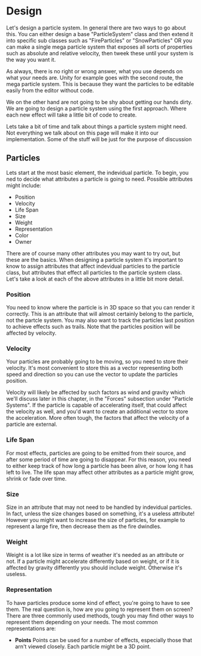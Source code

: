 # Design
Let's design a particle system. In general there are two ways to go about this. You can either design a base "ParticleSystem" class and then extend it into specific sub classes such as "FireParticles" or "SnowParticles" OR you can make a single mega particle system that exposes all sorts of properties such as absolute and relative velocity, then tweek these until your system is the way you want it.

As always, there is no right or wrong answer, what you use depends on what your needs are. Unity for example goes with the second route, the mega particle system. This is because they want the particles to be editable easily from the editor without code.

We on the other hand are not going to be shy about getting our hands dirty. We are going to design a particle system using the first approach. Where each new effect will take a little bit of code to create.

Lets take a bit of time and talk about things a particle system might need. Not everything we talk about on this page will make it into our implementation. Some of the stuff will be just for the purpose of discussion

## Particles

Lets start at the most basic element, the indevidual particle. To begin, you ned to decide what attributes a particle is going to need. Possible attributes might include:

* Position
* Velocity
* Life Span
* Size
* Weight
* Representation
* Color
* Owner

There are of course many other attributes you may want to try out, but these are the basics. When designing a particle system it's important to know to assign attributes that affect indevidual particles to the particle class, but attributes that effect all particles to the particle system class. Let's take a look at each of the above attributes in a little bit more detail. 

### Position

You need to know where the particle is in 3D space so that you can render it correctly. This is an attribute that will almost certainly belong to the particle, not the partcle system. You may also want to track the particles last position to achieve effects such as trails. Note that the particles position will be affected by velocity.

### Velocity

Your particles are probably going to be moving, so you need to store their velocity. It's most convenient to store this as a vector representing both speed and direction so you can use the vector to update the particles position.

Velocity will likely be affected by such factors as wind and gravity which we'll discuss later in this chapter, in the "Forces" subsection under "Particle Systems". If the particle is capable of accelerating itself, that could affect the velocity as well, and you'd want to create an additional vector to store the acceleration. More often tough, the factors that affect the velocity of a particle are external.

### Life Span

For most effects, particles are going to be emitted from their source, and after some period of time are going to disappear. For this reason, you need to either keep track of how long a particle has been alive, or how long it has left to live. The life span may affect other attributes as a particle might grow, shrink or fade over time.

### Size

Size in an attribute that may not need to be handled by indevidual particles. In fact, unless the size changes based on something, it's a useless attribute! However you might want to increase the size of particles, for example to represent a large fire, then decrease them as the fire dwindles. 

### Weight

Weight is a lot like size in terms of weather it's needed as an attribute or not. If a particle might accelerate differently based on weight, or if it is affected by gravity differently you should include weight. Otherwise it's useless.

### Representation

To have particles produce some kind of effect, you're going to have to see them. The real question is, how are you going to represent them on screen? There are three commonly used methods, tough you may find other ways to represent them depending on your needs. The most common representations are:

* __Points__ Points can be used for a number of effects, especially those that arn't viewed closely. Each particle might be a 3D point.